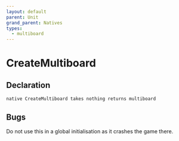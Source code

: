 ```yaml
---
layout: default
parent: Unit
grand_parent: Natives
types:
  - multiboard
---
```


# CreateMultiboard

## Declaration

```
native CreateMultiboard takes nothing returns multiboard
```

## Bugs 
Do not use this in a global initialisation as it crashes the game there.